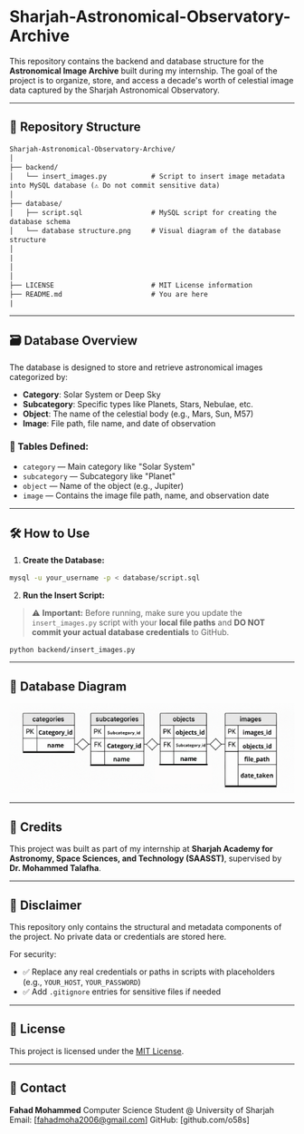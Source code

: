 # Sharjah-Astronomical-Observatory-Archive


This repository contains the backend and database structure for the **Astronomical Image Archive** built during my internship. The goal of the project is to organize, store, and access a decade's worth of celestial image data captured by the Sharjah Astronomical Observatory.

---

## 📂 Repository Structure

```
Sharjah-Astronomical-Observatory-Archive/
│
├── backend/
│   └── insert_images.py           # Script to insert image metadata into MySQL database (⚠️ Do not commit sensitive data)
│
├── database/
│   ├── script.sql                 # MySQL script for creating the database schema
│   └── database structure.png     # Visual diagram of the database structure
│
|
│   
│
├── LICENSE                        # MIT License information
├── README.md                      # You are here
|
```

---

## 🗃️ Database Overview

The database is designed to store and retrieve astronomical images categorized by:

* **Category**: Solar System or Deep Sky
* **Subcategory**: Specific types like Planets, Stars, Nebulae, etc.
* **Object**: The name of the celestial body (e.g., Mars, Sun, M57)
* **Image**: File path, file name, and date of observation

### 💾 Tables Defined:

* `category` — Main category like "Solar System"
* `subcategory` — Subcategory like "Planet"
* `object` — Name of the object (e.g., Jupiter)
* `image` — Contains the image file path, name, and observation date

---

## 🛠️ How to Use

1. **Create the Database:**

```bash
mysql -u your_username -p < database/script.sql
```

2. **Run the Insert Script:**

> ⚠️ **Important:** Before running, make sure you update the `insert_images.py` script with your **local file paths** and **DO NOT commit your actual database credentials** to GitHub.

```bash
python backend/insert_images.py
```

---

## 📸 Database Diagram

![Database Structure](database/database_structure.png)

---

## 🙌 Credits

This project was built as part of my internship at **Sharjah Academy for Astronomy, Space Sciences, and Technology (SAASST)**, supervised by **Dr. Mohammed Talafha**.

---

## 🔐 Disclaimer

This repository only contains the structural and metadata components of the project. No private data or credentials are stored here.

For security:

* ✅ Replace any real credentials or paths in scripts with placeholders (e.g., `YOUR_HOST`, `YOUR_PASSWORD`)
* ✅ Add `.gitignore` entries for sensitive files if needed

---

## 📄 License

This project is licensed under the [MIT License](LICENSE).

---

## 📧 Contact

**Fahad Mohammed**
Computer Science Student @ University of Sharjah
Email: \[fahadmoha2006@gmail.com]
GitHub: \[github.com/o58s]
